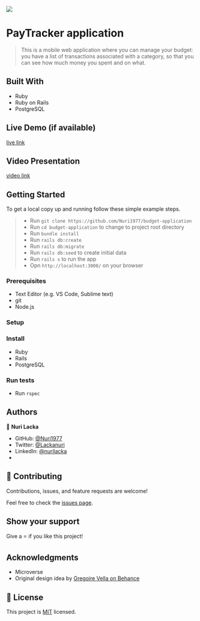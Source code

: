 ![](https://img.shields.io/badge/Microverse-blueviolet)

# PayTracker application

> This is a mobile web application where you can manage your budget: you have a list of transactions associated with a category, so that you can see how much money you spent and on what.

## Built With

- Ruby
- Ruby on Rails
- PostgreSQL

## Live Demo (if available)

 [live link](https://pay-tracker-nuri.herokuapp.com/)

## Video Presentation

[video link](https://www.loom.com/share/85466c30378f4bd1b47addf5127a1fe5)


## Getting Started

To get a local copy up and running follow these simple example steps.

> - Run `git clone https://github.com/Nuri1977/budget-application`
> - Run `cd budget-application` to change to project root directory
> - Run `bundle install`
> - Run `rails db:create`
> - Run `rails db:migrate`
> - Run `rails db:seed` to create initial data
> - Run `rails s` to run the app
> - Opn `http://localhost:3000/` on your browser


### Prerequisites
- Text Editor (e.g. VS Code, Sublime text)
- git
- Node.js

### Setup

### Install
- Ruby
- Rails
- PostgreSQL


### Run tests
 - Run `rspec`


## Authors

👤 **Nuri Lacka**

- GitHub: [@Nuri1977](https://github.com/Nuri1977)
- Twitter: [@Lackanuri](https://twitter.com/LackaNuri)
- LinkedIn: [@nurilacka](https://www.linkedin.com/in/nuri-lacka-7141b01ba/)
-
## 🤝 Contributing

Contributions, issues, and feature requests are welcome!

Feel free to check the [issues page](../../issues/).

## Show your support

Give a ⭐️ if you like this project!

## Acknowledgments

- Microverse
- Original design idea by [Gregoire Vella on Behance](https://www.behance.net/gregoirevella)

## 📝 License

This project is [MIT](https://opensource.org/licenses/MIT) licensed.
